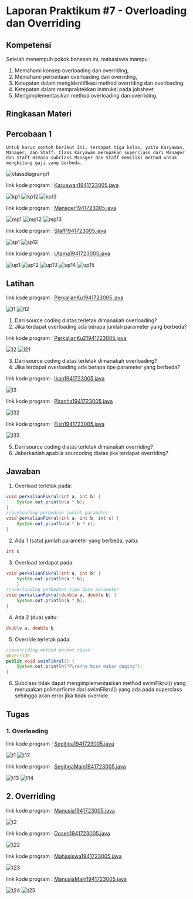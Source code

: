 # Laporan Praktikum #7 - Overloading dan Overriding

## Kompetensi

Setelah menempuh pokok bahasan ini, mahasiswa mampu :
1. Memahami konsep overloading dan overriding,
2. Memahami perbedaan overloading dan overriding,
3. Ketepatan dalam mengidentifikasi method overriding dan overloading
4. Ketepatan dalam mempraktekkan instruksi pada jobsheet
5. Mengimplementasikan method overloading dan overriding.

## Ringkasan Materi

## Percobaan 1
    Untuk kasus contoh berikut ini, terdapat tiga kelas, yaitu Karyawan, Manager, dan Staff. Class Karyawan merupakan superclass dari Manager dan Staff dimana subclass Manager dan Staff memiliki method untuk menghitung gaji yang berbeda.


![classdiagramp1](img/classdiagramp1.PNG)

link kode program : [Karyawan1941723005.java](../../src/7_Overriding_dan_Overloading/Karyawan1941723005.java)

![kp1](img/kp1.PNG)
![kp12](img/kp12.PNG)
![kp13](img/kp13.PNG)

link kode program : [Manager1941723005.java](../../src/7_Overriding_dan_Overloading/Manager1941723005.java)

![mp1](img/mp1.PNG)
![mp12](img/mp12.PNG)
![mp13](img/mp13.PNG)

link kode program : [Staff1941723005.java](../../src/7_Overriding_dan_Overloading/Staff1941723005.java)

![sp1](img/sp1.PNG)
![sp12](img/sp12.PNG)

link kode program : [Utama1941723005.java](../../src/7_Overriding_dan_Overloading/Utama1941723005.java)

![up1](img/up1.PNG)
![up12](img/up12.PNG)
![up13](img/up13.PNG)
![up14](img/up14.PNG)
![up15](img/up15.PNG)

## Latihan

link kode program : [PerkalianKu1941723005.java](../../src/7_Overriding_dan_Overloading/PerkalianKu1941723005.java)

![l1](img/l1.PNG)
![l12](img/l12.PNG)

1. Dari source coding diatas terletak dimanakah overloading?
2. Jika terdapat overloading ada berapa jumlah parameter yang berbeda?

link kode program : [PerkalianKu21941723005.java](../../src/7_Overriding_dan_Overloading/PerkalianKu1941723005.java)

![l2](img/l2.PNG)
![l21](img/l21.PNG)

3. Dari source coding diatas terletak dimanakah overloading?
4. Jika terdapat overloading ada berapa tipe parameter yang berbeda?

link kode program : [Ikan1941723005.java](../../src/7_Overriding_dan_Overloading/PerkalianKu1941723005.java)

![l3](img/l3.PNG)

link kode program : [Piranha1941723005.java](../../src/7_Overriding_dan_Overloading/PerkalianKu1941723005.java)

![l32](img/l32.PNG)

link kode program : [Fish1941723005.java](../../src/7_Overriding_dan_Overloading/PerkalianKu1941723005.java)

![l33](img/l33.PNG)

5. Dari source coding diatas terletak dimanakah overriding?
6. Jabarkanlah apabila sourcoding diatas jika terdapat overriding?

## Jawaban

1. Overload terletak pada:
```java
void perkalianFikrul(int a, int b) {
    System.out.println(a * b);
}
//oveloading perbedaan jumlah parameter
void perkalianFikrul(int a, int b, int c) {
    System.out.println(a * b * c);
}
```

2. Ada 1 (satu) jumlah parameter yang berbeda, yaitu:
```java
int c
```

3. Overload terdapat pada:
```java
void perkalianFikrul(int a, int b) {
    System.out.println(a * b);
    }
//overloading perbedaan tipe data parameter 
void perkalianFikrul(double a, double b) {
    System.out.println(a * b);
}
```

4. Ada 2 (dua) yaitu:
```java
double a, double b
```

5. Override terletak pada:
```java
//overriding method parent class
@Override
public void swimFikrul() {
    System.out.println("Piranha bisa makan daging");
}
```

6. Subclass tidak dapat mengimplementasikan method swimFikrul() yang merupakan polimorfisme dari swimFikrul() yang ada pada superclass sehingga akan error jika tidak override.

## Tugas

### 1. Overloading

link kode program : [Segitiga1941723005.java](../../src/7_Overriding_dan_Overloading/PerkalianKu1941723005.java)

![t1](img/t1.PNG)
![t12](img/t12.PNG)

link kode program : [SegitigaMain1941723005.java](../../src/7_Overriding_dan_Overloading/PerkalianKu1941723005.java)

![t13](img/t13.PNG)
![t14](img/t14.PNG)

## 2. Overriding

link kode program : [Manusia1941723005.java](../../src/7_Overriding_dan_Overloading/PerkalianKu1941723005.java)

![t2](img/t2.PNG)

link kode program : [Dosen1941723005.java](../../src/7_Overriding_dan_Overloading/PerkalianKu1941723005.java)

![t22](img/t22.PNG)

link kode program : [Mahasiswa1941723005.java](../../src/7_Overriding_dan_Overloading/PerkalianKu1941723005.java)

![t23](img/t23.PNG)

link kode program : [ManusiaMain1941723005.java](../../src/7_Overriding_dan_Overloading/PerkalianKu1941723005.java)

![t24](img/t24.PNG)
![t25](img/t25.PNG)